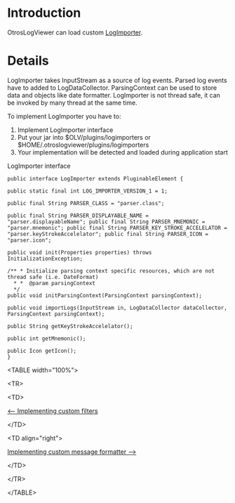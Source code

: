 # Introduction #

OtrosLogViewer can load custom [LogImporter](http://code.google.com/p/otroslogviewer/source/browse/trunk/OtrosLogViewer-app/src/main/java/pl/otros/logview/importer/LogImporter.java).


# Details #

LogImporter takes InputStream as a source of log events. Parsed log events have to added to LogDataCollector. ParsingContext can be used to store data and objects like date formatter. LogImporter is not thread safe, it can be invoked by many thread at the same time.

To implement LogImporter you have to:
  1. Implement LogImporter interface
  1. Put your jar into $OLV/plugins/logimporters or $HOME/.otroslogviewer/plugins/logimporters
  1. Your implementation will be detected and loaded during application start

LogImporter interface
```
public interface LogImporter extends PluginableElement {

public static final int LOG_IMPORTER_VERSION_1 = 1;

public final String PARSER_CLASS = "parser.class";

public final String PARSER_DISPLAYABLE_NAME = "parser.displayableName"; public final String PARSER_MNEMONIC = "parser.mnemonic"; public final String PARSER_KEY_STROKE_ACCELELATOR = "parser.keyStrokeAccelelator"; public final String PARSER_ICON = "parser.icon";

public void init(Properties properties) throws InitializationException;

/** * Initialize parsing context specific resources, which are not thread safe (i.e. DateFormat) 
  * *  @param parsingContext 
  */
public void initParsingContext(ParsingContext parsingContext);

public void importLogs(InputStream in, LogDataCollector dataCollector, ParsingContext parsingContext);

public String getKeyStrokeAccelelator();

public int getMnemonic();

public Icon getIcon(); 
}

```



<a href='Hidden comment: next/prev'></a>


&lt;TABLE width="100%"&gt;



&lt;TR&gt;



&lt;TD&gt;

[<-- Implementing custom filters](ImplementingLogFilter.md)


&lt;/TD&gt;



&lt;TD align="right"&gt;

[Implementing custom message formatter -->](ImplementingMessageFormatter.md)


&lt;/TD&gt;



&lt;/TR&gt;



&lt;/TABLE&gt;

